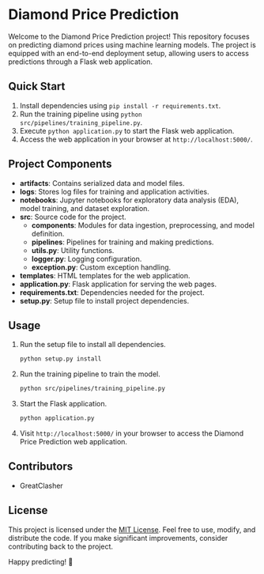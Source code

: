 # Diamond Price Prediction

Welcome to the Diamond Price Prediction project! This repository focuses on predicting diamond prices using machine learning models. The project is equipped with an end-to-end deployment setup, allowing users to access predictions through a Flask web application.


## Quick Start

1. Install dependencies using `pip install -r requirements.txt`.
2. Run the training pipeline using `python src/pipelines/training_pipeline.py`.
3. Execute `python application.py` to start the Flask web application.
4. Access the web application in your browser at `http://localhost:5000/`.

## Project Components

- **artifacts**: Contains serialized data and model files.
- **logs**: Stores log files for training and application activities.
- **notebooks**: Jupyter notebooks for exploratory data analysis (EDA), model training, and dataset exploration.
- **src**: Source code for the project.
  - **components**: Modules for data ingestion, preprocessing, and model definition.
  - **pipelines**: Pipelines for training and making predictions.
  - **utils.py**: Utility functions.
  - **logger.py**: Logging configuration.
  - **exception.py**: Custom exception handling.
- **templates**: HTML templates for the web application.
- **application.py**: Flask application for serving the web pages.
- **requirements.txt**: Dependencies needed for the project.
- **setup.py**: Setup file to install project dependencies.

## Usage

1. Run the setup file to install all dependencies.
   ```bash
   python setup.py install
   ```

2. Run the training pipeline to train the model.

    ```bash
    python src/pipelines/training_pipeline.py
    ```

3. Start the Flask application.

    ```bash
    python application.py
    ```

4. Visit `http://localhost:5000/` in your browser to access the Diamond Price Prediction web application.

## Contributors

- GreatClasher

## License

This project is licensed under the [MIT License](LICENSE). Feel free to use, modify, and distribute the code. If you make significant improvements, consider contributing back to the project.

Happy predicting! 🚀


